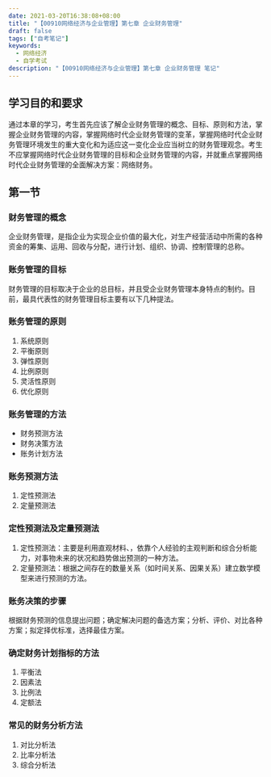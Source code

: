 ```yaml
---
date: 2021-03-20T16:38:08+08:00
title: "【00910网络经济与企业管理】第七章 企业财务管理"
draft: false
tags: ["自考笔记"]
keywords:
  - 网络经济
  - 自学考试
description: "【00910网络经济与企业管理】第七章 企业财务管理 笔记"
---
```


## 学习目的和要求

通过本章的学习，考生首先应该了解企业财务管理的概念、目标、原则和方法，掌握企业财务管理的内容，掌握网络时代企业财务管理的变革，掌握网络时代企业财务管理环境发生的重大变化和为适应这一变化企业应当树立的财务管理观念。考生不应掌握网络时代企业财务管理的目标和企业财务管理的内容，并就重点掌握网络时代企业财务管理的全面解决方案：网络财务。

## 第一节

### 财务管理的概念
企业财务管理，是指企业为实现企业价值的最大化，对生产经营活动中所需的各种资金的筹集、运用、回收与分配，进行计划、组织、协调、控制管理的总称。

### 账务管理的目标
财务管理的目标取决于企业的总目标，并且受企业财务管理本身特点的制约。目前，最具代表性的财务管理目标主要有以下几种提法。

### 账务管理的原则
1. 系统原则
2. 平衡原则
3. 弹性原则
4. 比例原则
5. 灵活性原则
6. 优化原则

### 账务管理的方法
- 财务预测方法
- 财务决策方法
- 账务计划方法

### 账务预测方法
1. 定性预测法
2. 定量预测法

### 定性预测法及定量预测法
1. 定性预测法：主要是利用直观材料、，依靠个人经验的主观判断和综合分析能力，对事物未来的状况和趋势做出预测的一种方法。
2. 定量预测法：根据之间存在的数量关系（如时间关系、因果关系）建立数学模型来进行预测的方法。

### 账务决策的步骤
根据财务预测的信息提出问题；确定解决问题的备选方案；分析、评价、对比各种方案；拟定择优标准，选择最佳方案。

### 确定财务计划指标的方法
1. 平衡法
2. 因素法
3. 比例法
4. 定额法


### 常见的财务分析方法
1. 对比分析法
2. 比率分析法
3. 综合分析法
